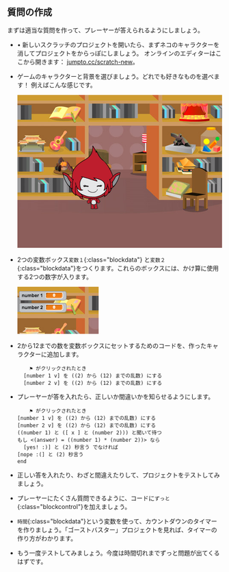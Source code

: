## 質問の作成

まずは適当な質問を作って、プレーヤーが答えられるようにしましょう。

+ • 新しいスクラッチのプロジェクトを開いたら、まずネコのキャラクターを消してプロジェクトをからっぽにしましょう。 オンラインのエディターはここから開きます： <a href="http://jumpto.cc/scratch-new" target="_blank">jumpto.cc/scratch-new</a>。

+ ゲームのキャラクターと背景を選びましょう。どれでも好きなものを選べます！ 例えばこんな感じです。
    
    ![スクリーンショット](images/brain-setting.png)

+ 2つの変数ボックス`変数１`{:class="blockdata"} と`変数２`{:class="blockdata"}をつくります。これらのボックスには、かけ算に使用する2つの数字が入ります。
    
    ![スクリーンショット](images/brain-variables.png)

+ 2から12までの数を変数ボックスにセットするためのコードを、作ったキャラクターに追加します。
    
    ```blocks
        ⚑ がクリックされたとき
      [number 1 v] を ((2) から (12) までの乱数) にする
      [number 2 v] を ((2) から (12) までの乱数) にする
    ```

+ プレーヤーが答を入れたら、正しいか間違いかを知らせるようにします。
    
    ```blocks
        ⚑ がクリックされたとき
    [number 1 v] を ((2) から (12) までの乱数) にする
    [number 2 v] を ((2) から (12) までの乱数) にする
    ((number 1) と ([ x ] と (number 2))) と聞いて待つ
    もし <(answer) = ((number 1) * (number 2))> なら 
      [yes! :)] と (2) 秒言う でなければ  
    [nope :(] と (2) 秒言う
    end
    ```

+ 正しい答を入れたり、わざと間違えたりして、プロジェクトをテストしてみましょう。

+ プレーヤーにたくさん質問できるように、コードに`ずっと`{:class="blockcontrol"}を加えましょう。

+ `時間`{:class="blockdata"}という変数を使って、カウントダウンのタイマーを作りましょう。「ゴーストバスター」プロジェクトを見れば、タイマーの作り方がわかります。

+ もう一度テストしてみましょう。今度は時間切れまでずっと問題が出てくるはずです。
